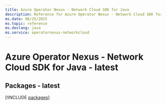 ```yaml
---
title: Azure Operator Nexus - Network Cloud SDK for Java
description: Reference for Azure Operator Nexus - Network Cloud SDK for Java
ms.date: 08/25/2025
ms.topic: reference
ms.devlang: java
ms.service: operatornexus-networkcloud
---
```

# Azure Operator Nexus - Network Cloud SDK for Java - latest
## Packages - latest
[!INCLUDE [packages](operator-nexus---network-cloud-index.md)]